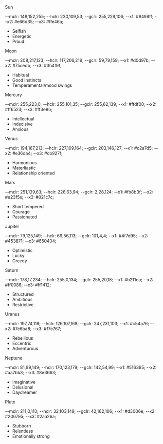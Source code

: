 Sun

--mclr: 148,152,255;
--hclr: 230,109,53;
--gclr: 255,228,106;
--x1: #9498ff;
--x2: #e66d35;
--x3: #ffe46a;

- Selfish
- Energetic
- Proud

Moon

--mclr: 208,217,123;
--hclr: 117,206,219;
--gclr: 59,79,159;
--x1: #d0d97b;
--x2: #75cedb;
--x3: #3b4f9f;

- Habitual
- Good instincts
- Temperamental/mood swings

Mercury

--mclr: 255,223,0;
--hclr: 255,101,35;
--gclr: 255,62,139;
--x1: #ffdf00;
--x2: #ff6523;
--x3: #ff3e8b;

- Intellectual
- Indecisive
- Anxious

Venus

--mclr: 194,167,213;
--hclr: 227,109,164;
--gclr: 203,146,127;
--x1: #c2a7d5;
--x2: #e36da4;
--x3: #cb927f;

- Harmonious
- Materliastic
- Relationship oriented

Mars

--mclr: 251,139,63;
--hclr: 226,63,94;
--gclr: 2,28,124;
--x1: #fb8b3f;
--x2: #e23f5e;
--x3: #021c7c;

- Short tempered
- Courage
- Passionated

Jupiter

--mclr: 79,125,149;
--hclr: 69,56,113;
--gclr: 101,4,4;
--x1: #4f7d95;
--x2: #453871;
--x3: #650404;

- Optimistic
- Lucky
- Greedy

Saturn

--mclr: 178,17,234;
--hclr: 255,0,134;
--gclr: 255,20,18;
--x1: #b211ea;
--x2: #ff0086;
--x3: #ff1412;

- Structured
- Ambitious
- Restrictive

Uranus

--mclr: 197,74,118;
--hclr: 126,107,168;
--gclr: 247,231,103;
--x1: #c54a76;
--x2: #7e6ba8;
--x3: #f7e767;

- Rebellious
- Eccentric
- Adventurous

Neptune

--mclr: 81,99,149;
--hclr: 170,123,179;
--gclr: 142,54,99;
--x1: #516395;
--x2: #aa7bb3;
--x3: #8e3663;

- Imaginative
- Delusional
- Daydreamer

Pluto

--mclr: 211,0,110;
--hclr: 32,103,149;
--gclr: 42,162,106;
--x1: #d3006e;
--x2: #206795;
--x3: #2aa26a;

- Stubborn
- Relentless
- Emotionally strong
